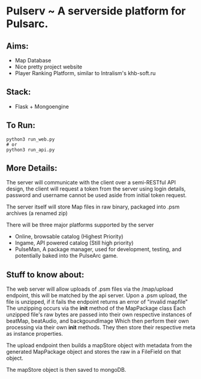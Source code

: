 # Pulserv ~ A serverside platform for Pulsarc.

## Aims:
- Map Database
- Nice pretty project website
- Player Ranking Platform, similar to Intralism's khb-soft.ru

## Stack:

- Flask + Mongoengine

## To Run:

```
python3 run_web.py
# or
python3 run_api.py
```

## More Details:

The server will communicate with the client over a semi-RESTful API design, the client will request a token from the server using login details, password and username cannot be used aside from initial token request.

The server itself will store Map files in raw binary, packaged into .psm archives (a renamed zip)

There will be three major platforms supported by the server
  - Online, browsable catalog (Highest Priority)
  - Ingame, API powered catalog (Still high priority)
  - PulseMan, A package manager, used for development, testing, and potentially baked into the PulseArc game.

## Stuff to know about:

The web server will allow uploads of .psm files via the /map/upload endpoint, this will be matched by the api server.
Upon a .psm upload, the file is unzipped, if it fails the endpoint returns an error of "invalid mapfile"
The unzipping occurs via the __init__ method of the MapPackage class
Each unzipped file's raw bytes are passed into their own respective instances of beatMap, beatAudio, and backgoundImage
Which then perform their own processing via their own __init__ methods.
They then store their respective meta as instance properties.

The upload endpoint then builds a mapStore object with metadata from the generated MapPackage object
and stores the raw in a FileField on that object.

The mapStore object is then saved to mongoDB.
